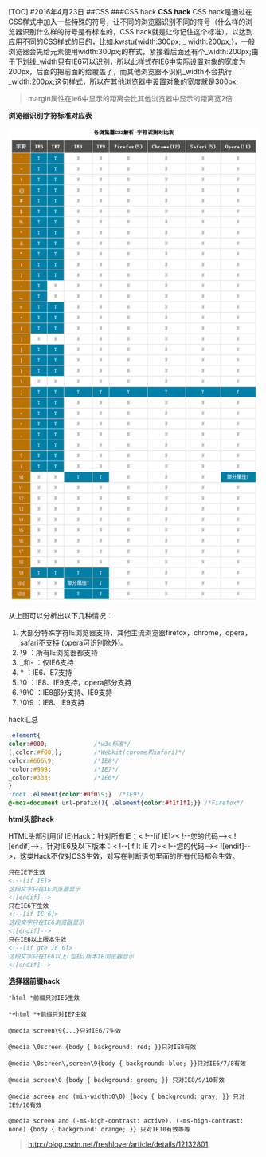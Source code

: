 [TOC]
#2016年4月23日
##CSS
###CSS hack
**CSS hack**
CSS hack是通过在CSS样式中加入一些特殊的符号，让不同的浏览器识别不同的符号（什么样的浏览器识别什么样的符号是有标准的，CSS hack就是让你记住这个标准），以达到应用不同的CSS样式的目的，比如.kwstu{width:300px; _ width:200px;}，一般浏览器会先给元素使用width:300px;的样式，紧接着后面还有个_width:200px;由于下划线_width只有IE6可以识别，所以此样式在IE6中实际设置对象的宽度为200px，后面的把前面的给覆盖了，而其他浏览器不识别_width不会执行_width:200px;这句样式，所以在其他浏览器中设置对象的宽度就是300px;

>margin属性在ie6中显示的距离会比其他浏览器中显示的距离宽2倍

**浏览器识别字符标准对应表**

![](img/ie.png)

从上图可以分析出以下几种情况：

1. 大部分特殊字符IE浏览器支持，其他主流浏览器firefox，chrome，opera，safari不支持 (opera可识别除外)。
2. \9    ：所有IE浏览器都支持
3. _和-  ：仅IE6支持
4. \*     ：IE6、E7支持
5. \0    ：IE8、IE9支持，opera部分支持
6. \9\0  ：IE8部分支持、IE9支持
7. \0\9  ：IE8、IE9支持


hack汇总

```css
.element{
color:#000;             /*w3c标准*/
[;color:#f00;];         /*Webkit(chrome和safari)*/
color:#666\9;           /*IE8*/
*color:#999;            /*IE7*/
_color:#333;            /*IE6*/
}
:root .element{color:#0f0\9;}  /*IE9*/
@-moz-document url-prefix(){ .element{color:#f1f1f1;}} /*Firefox*/
```

**html头部hack**

HTML头部引用(if IE)Hack：针对所有IE：< !--[if IE]>< !--您的代码-->< ![endif]-->，针对IE6及以下版本：< !--[if lt IE 7]>< !--您的代码-->< ![endif]-->，这类Hack不仅对CSS生效，对写在判断语句里面的所有代码都会生效。

```html
只在IE下生效
<!--[if IE]>
这段文字只在IE浏览器显示
<![endif]-->
只在IE6下生效
<!--[if IE 6]>
这段文字只在IE6浏览器显示
<![endif]-->
只在IE6以上版本生效
<!--[if gte IE 6]>
这段文字只在IE6以上(包括)版本IE浏览器显示
<![endif]-->
```

**选择器前缀hack**

```
*html *前缀只对IE6生效

*+html *+前缀只对IE7生效

@media screen\9{...}只对IE6/7生效

@media \0screen {body { background: red; }}只对IE8有效

@media \0screen\,screen\9{body { background: blue; }}只对IE6/7/8有效

@media screen\0 {body { background: green; }} 只对IE8/9/10有效

@media screen and (min-width:0\0) {body { background: gray; }} 只对IE9/10有效

@media screen and (-ms-high-contrast: active), (-ms-high-contrast: none) {body { background: orange; }} 只对IE10有效等等
```

>http://blog.csdn.net/freshlover/article/details/12132801